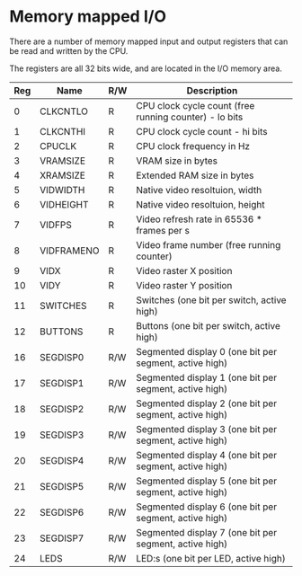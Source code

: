 # Memory mapped I/O

There are a number of memory mapped input and output registers that can be read and written by the CPU.

The registers are all 32 bits wide, and are located in the I/O memory area.

| Reg | Name | R/W | Description |
|-----|------|-----|-------------|
|  0  | CLKCNTLO |  R  | CPU clock cycle count  (free running counter) - lo bits |
|  1  | CLKCNTHI |  R  | CPU clock cycle count - hi bits |
|  2  | CPUCLK |  R  | CPU clock frequency in Hz |
|  3  | VRAMSIZE |  R  | VRAM size in bytes |
|  4  | XRAMSIZE |  R  | Extended RAM size in bytes |
|  5  | VIDWIDTH |  R  | Native video resoltuion, width |
|  6  | VIDHEIGHT |  R  | Native video resoltuion, height |
|  7  | VIDFPS |  R  | Video refresh rate in 65536 * frames per s |
|  8  | VIDFRAMENO |  R  | Video frame number (free running counter) |
|  9  | VIDX |  R  | Video raster X position |
| 10  | VIDY |  R  | Video raster Y position |
| 11  | SWITCHES |  R  | Switches (one bit per switch, active high) |
| 12  | BUTTONS |  R  | Buttons (one bit per switch, active high) |
| 16  | SEGDISP0 |  R/W  | Segmented display 0 (one bit per segment, active high) |
| 17  | SEGDISP1 |  R/W  | Segmented display 1 (one bit per segment, active high) |
| 18  | SEGDISP2 |  R/W  | Segmented display 2 (one bit per segment, active high) |
| 19  | SEGDISP3 |  R/W  | Segmented display 3 (one bit per segment, active high) |
| 20  | SEGDISP4 | R/W  | Segmented display 4 (one bit per segment, active high) |
| 21  | SEGDISP5 | R/W  | Segmented display 5 (one bit per segment, active high) |
| 22  | SEGDISP6 | R/W  | Segmented display 6 (one bit per segment, active high) |
| 23  | SEGDISP7 | R/W  | Segmented display 7 (one bit per segment, active high) |
| 24  | LEDS | R/W | LED:s (one bit per LED, active high) |

